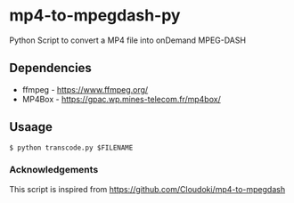 # mp4-to-mpegdash-py
Python Script to convert a MP4 file into onDemand MPEG-DASH
## Dependencies 
* ffmpeg - https://www.ffmpeg.org/ 
* MP4Box - https://gpac.wp.mines-telecom.fr/mp4box/

## Usaage 
`$ python transcode.py $FILENAME`

### Acknowledgements 
This script is inspired from https://github.com/Cloudoki/mp4-to-mpegdash
